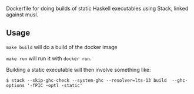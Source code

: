 
Dockerfile for doing builds of static Haskell executables using
Stack, linked against musl.

## Usage

`make build` will do a build of the docker image

`make run` will run it with `docker run`.

Building a static executable will then involve something like:

```
$ stack --skip-ghc-check --system-ghc --resolver=lts-13 build  --ghc-options '-fPIC -optl -static'
```


